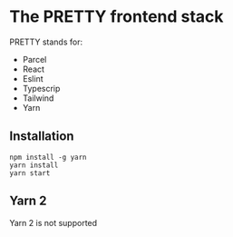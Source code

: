 # The PRETTY frontend stack

PRETTY stands for:
- Parcel
- React
- Eslint
- Typescrip
- Tailwind
- Yarn

## Installation
```
npm install -g yarn
yarn install
yarn start
```

## Yarn 2
Yarn 2 is not supported